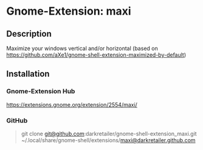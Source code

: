 # Gnome-Extension: maxi

## Description
Maximize your windows vertical and/or horizontal
(based on https://github.com/aXe1/gnome-shell-extension-maximized-by-default)

## Installation
### Gnome-Extension Hub
https://extensions.gnome.org/extension/2554/maxi/

### GitHub
>git clone git@github.com:darkretailer/gnome-shell-extension_maxi.git ~/.local/share/gnome-shell/extensions/maxi@darkretailer.github.com
